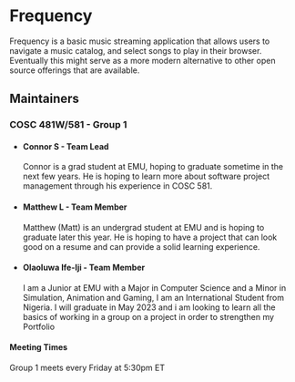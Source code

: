 # Frequency
Frequency is a basic music streaming application that allows users to navigate a music catalog, and select songs to
play in their browser. Eventually this might serve as a more modern alternative to other open source offerings that are
available. 

## Maintainers
### COSC 481W/581 - Group 1
- #### Connor S - Team Lead
  Connor is a grad student at EMU, hoping to graduate sometime in the next few years. He is hoping to learn more about 
  software project management through his experience in COSC 581.

- #### Matthew L - Team Member
  Matthew (Matt) is an undergrad student at EMU and is hoping to graduate later this year. He is hoping to have a project that can
  look good on a resume and can provide a solid learning experience.

- #### Olaoluwa Ife-Iji - Team Member
  I am a Junior at EMU with a Major in Computer Science and a Minor in Simulation, Animation and Gaming, I am an International Student from Nigeria. I will graduate in May 2023 and i am looking to learn all the basics of working in a group on a project in order to strengthen my Portfolio

#### Meeting Times
Group 1 meets every Friday at 5:30pm ET

